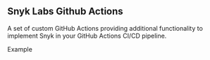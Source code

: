 ## Snyk Labs Github Actions
A set of custom GitHub Actions providing additional functionality to implement Snyk in your GitHub Actions CI/CD pipeline.

Example 
